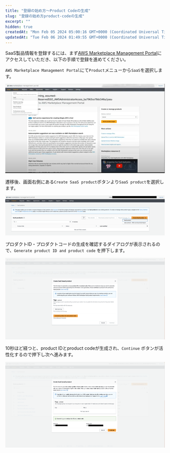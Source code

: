 ```yaml
---
title: "登録の始め方〜Product Codeの生成"
slug: "登録の始め方product-codeの生成"
excerpt: ""
hidden: true
createdAt: "Mon Feb 05 2024 05:00:16 GMT+0000 (Coordinated Universal Time)"
updatedAt: "Tue Feb 06 2024 01:49:55 GMT+0000 (Coordinated Universal Time)"
---
```

SaaS製品情報を登録するには、まず<a href="https://aws.amazon.com/marketplace/management/homepage" target="_blank">AWS Marketplace Management Portal</a>にアクセスしていただき、以下の手順で登録を進めてください。

`AWS Marketplace Management Portal`にて`Product`メニューから`SaaS`を選択します。

![](/ja/img/aws-marketplace-integration/product-submission/generate-product-code/generate-product-code-1.png)

遷移後、画面右側にある`Create SaaS product`ボタンより`SaaS product`を選択します。

![](/ja/img/aws-marketplace-integration/product-submission/generate-product-code/generate-product-code-2.png)

プロダクトID・プロダクトコードの生成を確認するダイアログが表示されるので、`Generate product ID and product code` を押下します。

![](/ja/img/aws-marketplace-integration/product-submission/generate-product-code/generate-product-code-3.png)

10秒ほど経つと、product IDとproduct codeが生成され、`Continue` ボタンが活性化するので押下し次へ進みます。

![](/ja/img/aws-marketplace-integration/product-submission/generate-product-code/generate-product-code-4.png)
